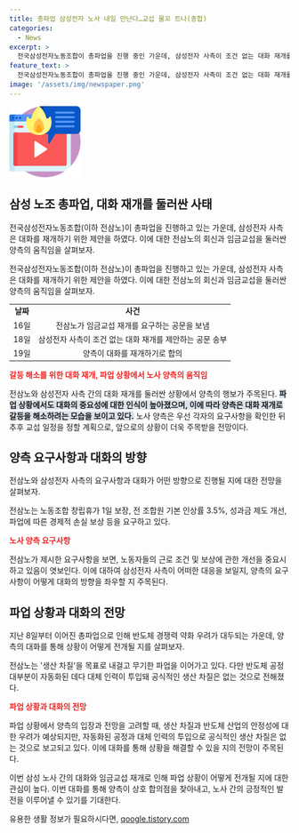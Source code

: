 ```yaml
---
title: 총파업 삼성전자 노사 내일 만난다…교섭 물꼬 트나(종합)
categories:
  - News
excerpt: >
  전국삼성전자노동조합이 총파업을 진행 중인 가운데, 삼성전자 사측이 조건 없는 대화 재개를 제안하며 교섭 재개에 합의했다. 전삼노는 유튜브 라이브를 통해 파업은 교섭을 위한 것이라며 대화의 중요성을 강조했고, 양측은 임금교섭의 물꼬가 트일지 주목되고 있다. 노사 양측은 각자의 요구안을 확인한 뒤 교섭 일정을 조율할 예정이며, 반도체 경쟁력 약화 우려와 함께 대화의 필요성을 강조하고 있다.
feature_text: >
  전국삼성전자노동조합이 총파업을 진행 중인 가운데, 삼성전자 사측이 조건 없는 대화 재개를 제안하며 교섭 재개에 합의했다. 전삼노는 유튜브 라이브를 통해 파업은 교섭을 위한 것이라며 대화의 중요성을 강조했고, 양측은 임금교섭의 물꼬가 트일지 주목되고 있다. 노사 양측은 각자의 요구안을 확인한 뒤 교섭 일정을 조율할 예정이며, 반도체 경쟁력 약화 우려와 함께 대화의 필요성을 강조하고 있다.
image: '/assets/img/newspaper.png'
---
```


<p><img src="/assets/img/news.png" alt="rentncar 속보" /></p>

<h2 data-ke-size="size26">삼성 노조 총파업, 대화 재개를 둘러싼 사태</h2>

<p>전국삼성전자노동조합(이하 전삼노)이 총파업을 진행하고 있는 가운데, 삼성전자 사측은 대화를 재개하기 위한 제안을 하였다. 이에 대한 전삼노의 회신과 임금교섭을 둘러싼 양측의 움직임을 살펴보자.</p>

<p data-ke-size="size16">전국삼성전자노동조합(이하 전삼노)이 총파업을 진행하고 있는 가운데, 삼성전자 사측은 대화를 재개하기 위한 제안을 하였다. 이에 대한 전삼노의 회신과 임금교섭을 둘러싼 양측의 움직임을 살펴보자.</p>

<table>
  <tr>
    <td style="text-align: center; height: 17px;"><b>날짜</b></td>
    <td style="text-align: center; height: 17px;"><b>사건</b></td>
  </tr>
  <tr>
    <td style="text-align: center; height: 17px;">16일</td>
    <td style="text-align: center; height: 17px;">전삼노가 임금교섭 재개를 요구하는 공문을 보냄</td>
  </tr>
  <tr>
    <td style="text-align: center; height: 17px;">18일</td>
    <td style="text-align: center; height: 17px;">삼성전자 사측이 조건 없는 대화 재개를 제안하는 공문 송부</td>
  </tr>
  <tr>
    <td style="text-align: center; height: 17px;">19일</td>
    <td style="text-align: center; height: 17px;">양측이 대화를 재개하기로 합의</td>
  </tr>
</table>

<p><b><span style="color: #ee2323;">갈등 해소를 위한 대화 재개, 파업 상황에서 노사 양측의 움직임</span></b></p>

<p>전삼노와 삼성전자 사측 간의 대화 재개를 둘러싼 상황에서 양측의 행보가 주목된다. <b><span style="background-color: #21538527;">파업 상황에서도 대화의 중요성에 대한 인식이 높아졌으며, 이에 따라 양측은 대화 재개로 갈등을 해소하려는 모습을 보이고 있다.</span></b> 노사 양측은 우선 각자의 요구사항을 확인한 뒤 추후 교섭 일정을 정할 계획으로, 앞으로의 상황이 더욱 주목받을 전망이다.</p>

<h2 data-ke-size="size26">양측 요구사항과 대화의 방향</h2>

<p>전삼노와 삼성전자 사측의 요구사항과 대화가 어떤 방향으로 진행될 지에 대한 전망을 살펴보자.</p>

<p data-ke-size="size16">전삼노는 노동조합 창립휴가 1일 보장, 전 조합원 기본 인상률 3.5%, 성과금 제도 개선, 파업에 따른 경제적 손실 보상 등을 요구하고 있다.</p>

<p><b><span style="color: #ee2323;">노사 양측 요구사항</span></b></p>

<p>전삼노가 제시한 요구사항을 보면, 노동자들의 근로 조건 및 보상에 관한 개선을 중요시하고 있음이 엿보인다. 이에 대하여 삼성전자 사측이 어떠한 대응을 보일지, 양측의 요구사항이 어떻게 대화의 방향을 좌우할 지 주목된다.</p>

<h2 data-ke-size="size26">파업 상황과 대화의 전망</h2>

<p>지난 8일부터 이어진 총파업으로 인해 반도체 경쟁력 약화 우려가 대두되는 가운데, 양측의 대화를 통해 상황이 어떻게 전개될 지를 살펴보자.</p>

<p data-ke-size="size16">전삼노는 '생산 차질'을 목표로 내걸고 무기한 파업을 이어가고 있다. 다만 반도체 공정 대부분이 자동화된 데다 대체 인력이 투입돼 공식적인 생산 차질은 없는 것으로 전해졌다.</p>

<p><b><span style="color: #ee2323;">파업 상황과 대화의 전망</span></b></p>

<p>파업 상황에서 양측의 입장과 전망을 고려할 때, 생산 차질과 반도체 산업의 안정성에 대한 우려가 예상되지만, 자동화된 공정과 대체 인력의 투입으로 공식적인 생산 차질은 없는 것으로 보고되고 있다. 이에 대화를 통해 상황을 해결할 수 있을 지의 전망이 주목된다.</p>

<p>이번 삼성 노사 간의 대화와 임금교섭 재개로 인해 파업 상황이 어떻게 전개될 지에 대한 관심이 높다. 이번 대화를 통해 양측이 상호 합의점을 찾아내고, 노사 간의 긍정적인 발전을 이루어낼 수 있기를 기대한다.</p>
유용한 생활 정보가 필요하시다면, <a href="https://qoogle.tistory.com" rel="dofollow">qoogle.tistory.com</a>


